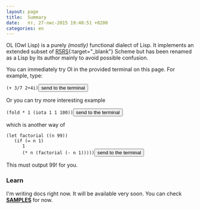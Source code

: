```yaml
---
layout: page
title:  Summary
date:   пт, 27-лис-2015 19:40:51 +0200
categories: en
---
```

   OL (Owl Lisp) is a purely *(mostly)* functional dialect of Lisp.
It implements an extended subset of [R5RS](http://www.schemers.org/Documents/Standards/R5RS/){:target="_blank"} Scheme but has been renamed as a Lisp by its author mainly to avoid possible confusion.

   You can immediately try Ol in the provided terminal on this page. For example, type:
<pre><code id="sample1" data-language="scheme">(+ 3/7 2+4i)</code><button class="doit" onclick="doit(sample1.textContent)">send to the terminal</button></pre>
      
   Or you can try more interesting example
<pre><code id="sample2" data-language="scheme">(fold * 1 (iota 1 1 100))</code><button class="doit" onclick="doit(sample2.textContent)">send to the terminal</button></pre>
which is another way of
<pre><code id="sample3" data-language="scheme">(let factorial ((n 99))
   (if (= n 1)
      1
      (* n (factorial (- n 1)))))</code><button class="doit" onclick="doit(sample3.textContent)">send to the terminal</button></pre>
      
   This must output 99! for you.

### Learn

   I'm writing docs right now. It will be available very soon. You can check <b><a href="?ru/examples">SAMPLES</a></b> for now.
